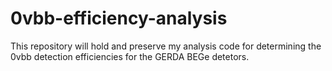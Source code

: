 # 0vbb-efficiency-analysis
This repository will hold and preserve my analysis code for determining the 0vbb detection efficiencies for the GERDA BEGe detetors.
